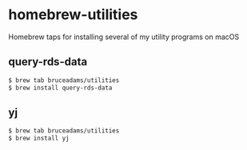 # homebrew-utilities

Homebrew taps for installing several of my utility programs on macOS

## query-rds-data

```bash
$ brew tab bruceadams/utilities
$ brew install query-rds-data
```

## yj

```bash
$ brew tab bruceadams/utilities
$ brew install yj
```
